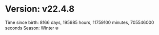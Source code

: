# Version: v22.4.8
Time since birth: 8166 days, 195985 hours, 11759100 minutes, 705546000 seconds
Season: Winter ❄️
